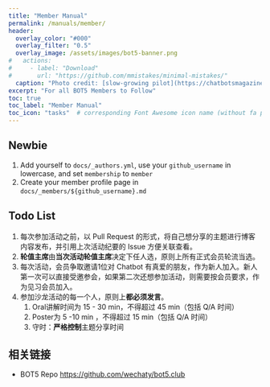 ```yaml
---
title: "Member Manual"
permalink: /manuals/member/
header:
  overlay_color: "#000"
  overlay_filter: "0.5"
  overlay_image: /assets/images/bot5-banner.png
#   actions:
#     - label: "Download"
#       url: "https://github.com/mmistakes/minimal-mistakes/"
  caption: "Photo credit: [slow-growing pilot](https://chatbotsmagazine.com/why-a-slow-growing-pilot-is-vital-for-chatbot-success-cce7875f93b3)"
excerpt: "For all BOT5 Members to Follow"
toc: true
toc_label: "Member Manual"
toc_icon: "tasks"  # corresponding Font Awesome icon name (without fa prefix)
---
```


## Newbie

1. Add yourself to `docs/_authors.yml`, use your `github_username` in lowercase, and set `membership` to `member`
1. Create your member profile page in `docs/_members/${github_username}.md`

## Todo List

1. 每次参加活动之前，以 Pull Request 的形式，将自己想分享的主题进行博客内容发布，并引用上次活动纪要的 Issue 方便关联查看。
1. **轮值主席**由**当次活动轮值主席**决定下任人选，原则上所有正式会员轮流当选。
1. 每次活动，会员争取邀请1位对 Chatbot 有真爱的朋友，作为新人加入。新人第一次可以直接受邀参会，如果第二次还想参加活动，则需要按会员要求，作为见习会员加入。
1. 参加沙龙活动的每一个人，原则上**都必须发言**。
    1. Oral讲解时间为 15 - 30 min，不得超过 45 min（包括 Q/A 时间）
    2. Poster为 5 -10 min ，不得超过 15 min（包括 Q/A 时间）
    3. 守时：**严格控制**主题分享时间

## 相关链接

- BOT5 Repo <https://github.com/wechaty/bot5.club>
